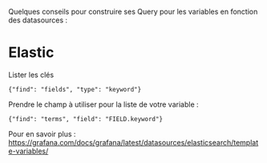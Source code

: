 Quelques conseils pour construire ses Query pour les variables en fonction des datasources : 

# Elastic
Lister les clés 
```
{"find": "fields", "type": "keyword"}
```
Prendre le champ à utiliser pour la liste de votre variable : 
```
{"find": "terms", "field": "FIELD.keyword"}
```
Pour en savoir plus : https://grafana.com/docs/grafana/latest/datasources/elasticsearch/template-variables/ 
